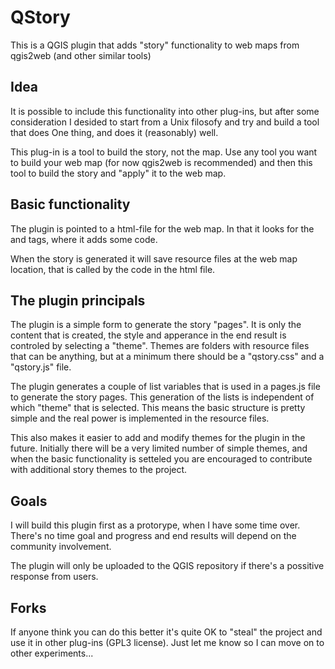 # QStory
This is a QGIS plugin that adds "story" functionality to web maps from qgis2web (and other similar tools)

## Idea
It is possible to include this functionality into other plug-ins, but after some consideration I desided to start from a Unix filosofy and try and build a tool that does One thing, and does it (reasonably) well.

This plug-in is a tool to build the story, not the map. Use any tool you want to build your web map (for now qgis2web is recommended) and then this tool to build the story and "apply" it to the web map.
## Basic functionality
The plugin is pointed to a html-file for the web map. In that it looks for the </head> and </body> tags, where it adds some code.

When the story is generated it will save resource files at the web map location, that is called by the code in the html file.
## The plugin principals
The plugin is a simple form to generate the story "pages". It is only the content that is created, the style and apperance in the end result is controled by selecting a "theme". Themes are folders with resource files that can be anything, but at a minimum there should be a "qstory.css" and a "qstory.js" file.

The plugin generates a couple of list variables that is used in a pages.js file to generate the story pages. This generation of the lists is independent of which "theme" that is selected. This means the basic structure is pretty simple and the real power is implemented in the resource files.

This also makes it easier to add and modify themes for the plugin in the future. Initially there will be a very limited number of simple themes, and when the basic functionality is setteled you are encouraged to contribute with additional story themes to the project.
## Goals
I will build this plugin first as a protorype, when I have some time over. There's no time goal and progress and end results will depend on the community involvement.

The plugin will only be uploaded to the QGIS repository if there's a possitive response from users.

## Forks
If anyone think you can do this better it's quite OK to "steal" the project and use it in other plug-ins (GPL3 license). Just let me know so I can move on to other experiments...
